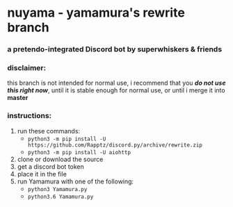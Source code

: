 # nuyama - yamamura's rewrite branch
### a pretendo-integrated Discord bot by superwhiskers & friends
### disclaimer:
this branch is not intended for normal use,
i recommend that you **_do not use this right now_**,
until it is stable enough for normal use, or until
i merge it into **master**
### instructions:
1. run these commands: 
    - `python3 -m pip install -U https://github.com/Rapptz/discord.py/archive/rewrite.zip`
    - `python3 -m pip install -U aiohttp`
2. clone or download the source
3. get a discord bot token
4. place it in the file
5. run Yamamura with one of the following:
    - `python3 Yamamura.py`
    - `python3.6 Yamamura.py`
